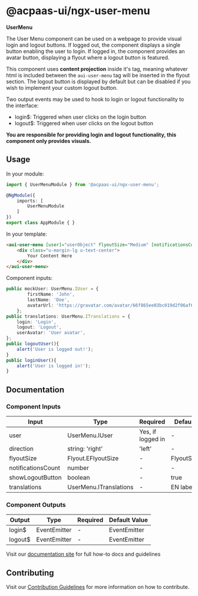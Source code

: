 # @acpaas-ui/ngx-user-menu

**UserMenu**

The User Menu component can be used on a webpage to provide visual login and logout buttons.
If logged out, the component displays a single button enabling the user to login.
If logged in, the component provides an avatar button, displaying a flyout where a logout button is featured.

This component uses **content projection** inside it's tag, meaning whatever html is included
between the `aui-user-menu` tag will be inserted in the flyout section. The logout button is displayed
by default but can be disabled if you wish to implement your custom logout button.

Two output events may be used to hook to login or logout functionality to the interface:
- login$: Triggered when user clicks on the login button
- logout$: Triggered when user clicks on the logout button

**You are responsible for providing login and logout functionality, this component only provides visuals.**

## Usage

In your module:

```typescript
import { UserMenuModule } from '@acpaas-ui/ngx-user-menu';

@NgModule({
    imports: [
        UserMenuModule
    ]
})
export class AppModule { }
```

In your template:
```html
<aui-user-menu [user]="userObject" flyoutSize="Medium" [notificationsCount]="100" (logout$)="logoutUser()" (login$)="loginUser()" [translations]="translations">
    <div class="u-margin-lg u-text-center">
        Your Content Here
    </div>
</aui-user-menu>
```

Component inputs:
```typescript
public mockUser: UserMenu.IUser = {
		firstName: 'John',
		lastName: 'Doe',
		avatarUrl: 'https://gravatar.com/avatar/66f865ee03bc019d2f06af6ec0c434ce?s=200'
	};
public translations: UserMenu.ITranslations = {
    login: 'Login',
    logout: 'Logout',
    userAvatar: 'User avatar',
};
public logoutUser(){
    alert('User is logged out!');
}
public loginUser(){
    alert('User is logged in!');
}
```

## Documentation

### Component Inputs

| Input              | Type                     | Required          | Default Value    |
|--------------------|--------------------------|-------------------|------------------|
| user               | UserMenu.IUser           | Yes, if logged in | -                |
| direction          | string: 'right' | 'left' | -                 | 'right'          |
| flyoutSize         | Flyout.EFlyoutSize       | -                 | FlyoutSize.Small |
| notificationsCount | number                   | -                 | -                |
| showLogoutButton   | boolean                  | -                 | true             |
| translations       | UserMenu.ITranslations   | -                 | EN labels        |

### Component Outputs

| Output  | Type               | Required | Default Value |
|---------|--------------------|----------|---------------|
| login$  | EventEmitter<void> | -        | EventEmitter  |
| logout$ | EventEmitter<void> | -        | EventEmitter  |

Visit our [documentation site](https://antwerp-ui.digipolis.be/) for full how-to docs and guidelines

## Contributing

Visit our [Contribution Guidelines](./contribute.md) for more information on how to contribute.
